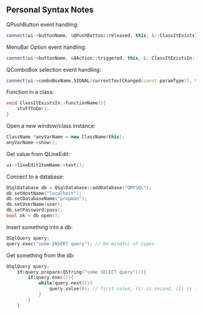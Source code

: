 ## Personal Syntax Notes

QPushButton event handling: 
```c++
connect(ui->buttonName, &QPushButton::released, this, &::ClassItExistsIn::functionToCallInMainNoParentheses);
```

MenuBar Option event handling: 
```c++
connect(ui->buttonName, &QAction::triggered, this, &::ClassItExistsIn::functionToCallInMainNoParentheses);
```

QComboBox selection event handling:
```c++
connect(ui->comboBoxName,SIGNAL(currentTextChanged(const paramType)), this,SLOT(functionToCallWithParameterOfSelection(const paramType))));
```

Function in a class:
```c++
void ClassItExistsIn::functionName(){
    stuffToDo();
}
```

Open a new window/class instance:
```c++
ClassName *anyVarName = new ClassName(this);
anyVarName->show();
```

Get value from QLineEdit:
```c++
ui->lineEditItemName->text();
```

Connect to a database:
```c++
QSqlDatabase db = QSqlDatabase::addDatabase("QMYSQL");
db.setHostName("localhost");
db.setDatabaseName("propman");
db.setUserName(user);
db.setPassword(pass);
bool ok = db.open();
```

Insert something into a db:
```c++
QSqlQuery query;
query.exec("some INSERT query"); // be mindful of types
```

Get something from the db:
```c++
QSqlQuery query;
    if(query.prepare(QString("some SELECT query"))){
        if(query.exec()){
            while(query.next()){
                query.value(0); // first value, (1) is second, (2) is third, etc. be mindful of types
            }
        }
    }
```


